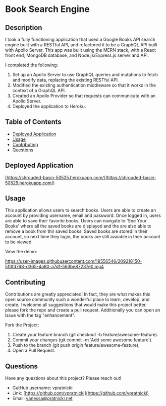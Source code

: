 # Book Search Engine

## Description

I took a fully functioning application that used a Google Books API search engine built with a RESTful API, and refactored it to be a GraphQL API built with Apollo Server. This app was built using the MERN stack, with a React front end, MongoDB database, and Node.js/Express.js server and API. 

I completed the following:

1. Set up an Apollo Server to use GraphQL queries and mutations to fetch and modify data, replacing the existing RESTful API.
2. Modified the existing authentication middleware so that it works in the context of a GraphQL API.
3. Created an Apollo Provider so that requests can communicate with an Apollo Server.
4. Deployed the application to Heroku.

## Table of Contents

- [Deployed Application](#deployed-application)
- [Usage](#usage)
- [Contributing](#contributing)
- [Questions](#questions)

## Deployed Application

[https://shrouded-basin-50525.herokuapp.com/](https://shrouded-basin-50525.herokuapp.com/)

## Usage

This application allows users to search books. Users are able to create an account by providing username, email and password.
Once logged in, users are able to save their favorite books. Users can navigate to 'See Your Books' where all the saved books are displayed and the are also able to remove a book from thir saved books. Saved books are stored in their account, so next time they login, the books are still avaiable in their account to be viewed.

View the demo:





https://user-images.githubusercontent.com/18556546/209218150-5f0fd768-d365-4a80-a7d1-563be87237e0.mp4




## Contributing 

Contributions are greatly appreciated! In fact, they are what makes this open source community such a wonderful place to learn, develop, and create. I welcome all suggestions that would make this project better, please fork the repo and create a pull request. Additionally you can open an issue with the tag "enhancement".  

Fork the Project: 
1. Create your feature branch (git checkout -b feature/awesome-feature). 
2. Commit your changes (git commit -m 'Add some awesome feature').  
3. Push to the branch (git push origin feature/awesome-feature), 
4. Open a Pull Request.

## Questions

Have any questions about this project? Please reach out! 

- GutHub username: vpratnicki
- Link: [https://github.com/vpratnicki](https://github.com/vpratnicki)
- Email: vanessa@pratnicki.net

